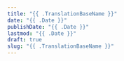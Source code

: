 ```yaml
---
title: "{{ .TranslationBaseName }}"
date: "{{ .Date }}"
publishDate: "{{ .Date }}"
lastmod: "{{ .Date }}"
draft: true
slug: "{{ .TranslationBaseName }}"
---
```

